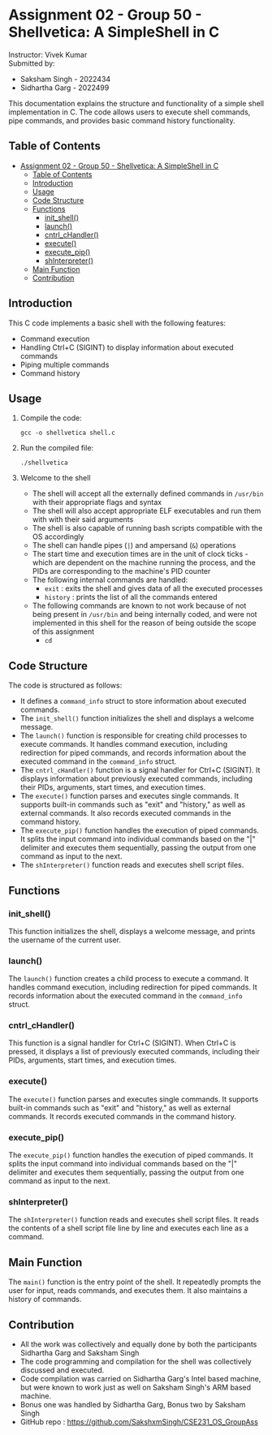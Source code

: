 # Assignment 02 - Group 50 - Shellvetica: A SimpleShell in C
Instructor: Vivek Kumar </br>
Submitted by:
- Saksham Singh - 2022434
- Sidhartha Garg - 2022499

This documentation explains the structure and functionality of a simple shell implementation in C. The code allows users to execute shell commands, pipe commands, and provides basic command history functionality.

## Table of Contents

- [Assignment 02 - Group 50 - Shellvetica: A SimpleShell in C](#assignment-02---group-50---shellvetica-a-simpleshell-in-c)
  - [Table of Contents](#table-of-contents)
  - [Introduction](#introduction)
  - [Usage](#usage)
  - [Code Structure](#code-structure)
  - [Functions](#functions)
    - [init\_shell()](#init_shell)
    - [launch()](#launch)
    - [cntrl\_cHandler()](#cntrl_chandler)
    - [execute()](#execute)
    - [execute\_pip()](#execute_pip)
    - [shInterpreter()](#shinterpreter)
  - [Main Function](#main-function)
  - [Contribution](#contribution)

## Introduction

This C code implements a basic shell with the following features:

- Command execution
- Handling Ctrl+C (SIGINT) to display information about executed commands
- Piping multiple commands
- Command history

## Usage

1. Compile the code:

   ```shell
   gcc -o shellvetica shell.c

2. Run the compiled file:

    ```shell
    ./shellvetica

3. Welcome to the shell
   -  The shell will accept all the externally defined commands in `/usr/bin` with their appropriate flags and syntax
   -  The shell will also accept appropriate ELF executables and run them with with their said arguments
   -  The shell is also capable of running bash scripts compatible with the OS accordingly
   -  The shell can handle pipes (`|`) and ampersand (`&`) operations
   -  The start time and execution times are in the unit of clock ticks - which are dependent on the machine running the process, and the PIDs are corresponding to the machine's PID counter
   -  The following internal commands are handled:
      -  `exit` : exits the shell and gives data of all the executed processes
      -  `history` : prints the list of all the commands entered
   -  The following commands are known to not work because of not being present in `/usr/bin` and being internally coded, and were not implemented in this shell for the reason of being outside the scope of this assignment
      -  `cd`


## Code Structure

The code is structured as follows:

- It defines a `command_info` struct to store information about executed commands.
- The `init_shell()` function initializes the shell and displays a welcome message.
- The `launch()` function is responsible for creating child processes to execute commands. It handles command execution, including redirection for piped commands, and records information about the executed command in the `command_info` struct.
- The `cntrl_cHandler()` function is a signal handler for Ctrl+C (SIGINT). It displays information about previously executed commands, including their PIDs, arguments, start times, and execution times.
- The `execute()` function parses and executes single commands. It supports built-in commands such as "exit" and "history," as well as external commands. It also records executed commands in the command history.
- The `execute_pip()` function handles the execution of piped commands. It splits the input command into individual commands based on the "|" delimiter and executes them sequentially, passing the output from one command as input to the next.
- The `shInterpreter()` function reads and executes shell script files.

## Functions

### init_shell()

This function initializes the shell, displays a welcome message, and prints the username of the current user.

### launch()

The `launch()` function creates a child process to execute a command. It handles command execution, including redirection for piped commands. It records information about the executed command in the `command_info` struct.

### cntrl_cHandler()

This function is a signal handler for Ctrl+C (SIGINT). When Ctrl+C is pressed, it displays a list of previously executed commands, including their PIDs, arguments, start times, and execution times.

### execute()

The `execute()` function parses and executes single commands. It supports built-in commands such as "exit" and "history," as well as external commands. It records executed commands in the command history.

### execute_pip()

The `execute_pip()` function handles the execution of piped commands. It splits the input command into individual commands based on the "|" delimiter and executes them sequentially, passing the output from one command as input to the next.

### shInterpreter()

The `shInterpreter()` function reads and executes shell script files. It reads the contents of a shell script file line by line and executes each line as a command.

## Main Function

The `main()` function is the entry point of the shell. It repeatedly prompts the user for input, reads commands, and executes them. It also maintains a history of commands.

## Contribution
- All the work was collectively and equally done by both the participants Sidhartha Garg and Saksham Singh
- The code programming and compilation for the shell was collectively discussed and executed.
- Code compilation was carried on Sidhartha Garg's Intel based machine, but were known to work just as well on Saksham Singh's ARM based machine.
- Bonus one was handled by Sidhartha Garg, Bonus two by Saksham Singh
- GitHub repo : https://github.com/SakshxmSingh/CSE231_OS_GroupAss